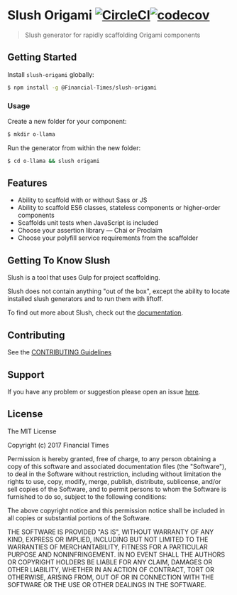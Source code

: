 # Slush Origami [![CircleCI](https://circleci.com/gh/Financial-Times/slush-origami.svg?style=svg)](https://circleci.com/gh/Financial-Times/slush-origami)[![codecov](https://codecov.io/gh/Financial-Times/slush-origami/branch/master/graph/badge.svg)](https://codecov.io/gh/Financial-Times/slush-origami)


> Slush generator for rapidly scaffolding Origami components


## Getting Started

Install `slush-origami` globally:

```bash
$ npm install -g @Financial-Times/slush-origami
```

### Usage

Create a new folder for your component:

```bash
$ mkdir o-llama
```

Run the generator from within the new folder:

```bash
$ cd o-llama && slush origami
```

## Features

* Ability to scaffold with or without Sass or JS
* Ability to scaffold ES6 classes, stateless components or higher-order components
* Scaffolds unit tests when JavaScript is included
* Choose your assertion library — Chai or Proclaim
* Choose your polyfill service requirements from the scaffolder

## Getting To Know Slush

Slush is a tool that uses Gulp for project scaffolding.

Slush does not contain anything "out of the box", except the ability to locate installed slush generators and to run them with liftoff.

To find out more about Slush, check out the [documentation](https://github.com/slushjs/slush).

## Contributing

See the [CONTRIBUTING Guidelines](https://github.com/Financial-Times/slush-origami/blob/master/CONTRIBUTING.md)

## Support
If you have any problem or suggestion please open an issue [here](https://github.com/aendrew/slush-origami/issues).

## License

The MIT License

Copyright (c) 2017 Financial Times

Permission is hereby granted, free of charge, to any person
obtaining a copy of this software and associated documentation
files (the "Software"), to deal in the Software without
restriction, including without limitation the rights to use,
copy, modify, merge, publish, distribute, sublicense, and/or sell
copies of the Software, and to permit persons to whom the
Software is furnished to do so, subject to the following
conditions:

The above copyright notice and this permission notice shall be
included in all copies or substantial portions of the Software.

THE SOFTWARE IS PROVIDED "AS IS", WITHOUT WARRANTY OF ANY KIND,
EXPRESS OR IMPLIED, INCLUDING BUT NOT LIMITED TO THE WARRANTIES
OF MERCHANTABILITY, FITNESS FOR A PARTICULAR PURPOSE AND
NONINFRINGEMENT. IN NO EVENT SHALL THE AUTHORS OR COPYRIGHT
HOLDERS BE LIABLE FOR ANY CLAIM, DAMAGES OR OTHER LIABILITY,
WHETHER IN AN ACTION OF CONTRACT, TORT OR OTHERWISE, ARISING
FROM, OUT OF OR IN CONNECTION WITH THE SOFTWARE OR THE USE OR
OTHER DEALINGS IN THE SOFTWARE.

